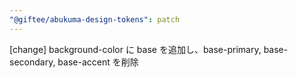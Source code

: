 ```yaml
---
"@giftee/abukuma-design-tokens": patch
---
```


[change] background-color に base を追加し、base-primary, base-secondary, base-accent を削除
